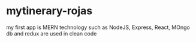 # mytinerary-rojas
my first app is MERN
technology such as NodeJS, Express, React, MOngo db and redux are used in clean code
